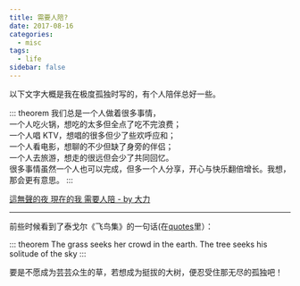```yaml
---
title: 需要人陪?
date: 2017-08-16
categories:
  - misc
tags:
  - life
sidebar: false
---
```


以下文字大概是我在极度孤独时写的，有个人陪伴总好一些。

<!-- more -->

::: theorem
我们总是一个人做着很多事情，  
一个人吃火锅，想吃的太多但全点了吃不完浪费；  
一个人唱 KTV，想唱的很多但少了些欢呼应和；  
一个人看电影，想聊的不少但缺了身旁的伴侣；  
一个人去旅游，想走的很远但会少了共同回忆。  
很多事情虽然一个人也可以完成，但多一个人分享，开心与快乐翻倍增长。我想，那会更有意思。
:::

[這無聲的夜 現在的我 需要人陪 - by 大力](https://youtu.be/DahDsnn_Hpc)

---

前些时候看到了泰戈尔《飞鸟集》的一句话(在[quotes](quotes)里）：

::: theorem
The grass seeks her crowd in the earth. The tree seeks his solitude of the sky
:::

要是不愿成为芸芸众生的草，若想成为挺拔的大树，便忍受住那无尽的孤独吧！
